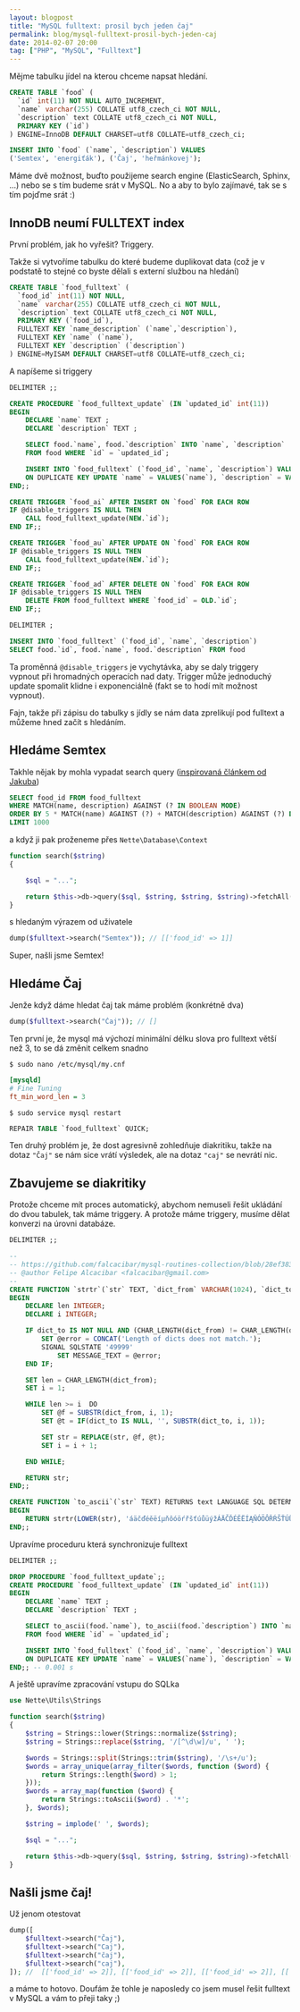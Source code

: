 ```yaml
---
layout: blogpost
title: "MySQL fulltext: prosil bych jeden čaj"
permalink: blog/mysql-fulltext-prosil-bych-jeden-caj
date: 2014-02-07 20:00
tag: ["PHP", "MySQL", "Fulltext"]
---
```


Mějme tabulku jídel na kterou chceme napsat hledání.

~~~ sql
CREATE TABLE `food` (
  `id` int(11) NOT NULL AUTO_INCREMENT,
  `name` varchar(255) COLLATE utf8_czech_ci NOT NULL,
  `description` text COLLATE utf8_czech_ci NOT NULL,
  PRIMARY KEY (`id`)
) ENGINE=InnoDB DEFAULT CHARSET=utf8 COLLATE=utf8_czech_ci;

INSERT INTO `food` (`name`, `description`) VALUES
('Semtex', 'energiťák'), ('Čaj', 'heřmánkovej');
~~~

Máme dvě možnost, buďto použijeme search engine (ElasticSearch, Sphinx, ...) nebo se s tím budeme srát v MySQL.
No a aby to bylo zajímavé, tak se s tím pojďme srát :)


## InnoDB neumí FULLTEXT index

První problém, jak ho vyřešit? Triggery.

Takže si vytvoříme tabulku do které budeme duplikovat data (což je v podstatě to stejné co byste dělali s externí službou na hledání)

~~~ sql
CREATE TABLE `food_fulltext` (
  `food_id` int(11) NOT NULL,
  `name` varchar(255) COLLATE utf8_czech_ci NOT NULL,
  `description` text COLLATE utf8_czech_ci NOT NULL,
  PRIMARY KEY (`food_id`),
  FULLTEXT KEY `name_description` (`name`,`description`),
  FULLTEXT KEY `name` (`name`),
  FULLTEXT KEY `description` (`description`)
) ENGINE=MyISAM DEFAULT CHARSET=utf8 COLLATE=utf8_czech_ci;
~~~

A napíšeme si triggery

~~~ sql
DELIMITER ;;

CREATE PROCEDURE `food_fulltext_update` (IN `updated_id` int(11))
BEGIN
	DECLARE `name` TEXT ;
	DECLARE `description` TEXT ;

	SELECT food.`name`, food.`description` INTO `name`, `description`
	FROM food WHERE `id` = `updated_id`;

	INSERT INTO `food_fulltext` (`food_id`, `name`, `description`) VALUES (`updated_id`, `name`, `description`)
	ON DUPLICATE KEY UPDATE `name` = VALUES(`name`), `description` = VALUES(`description`);
END;;

CREATE TRIGGER `food_ai` AFTER INSERT ON `food` FOR EACH ROW
IF @disable_triggers IS NULL THEN
	CALL food_fulltext_update(NEW.`id`);
END IF;;

CREATE TRIGGER `food_au` AFTER UPDATE ON `food` FOR EACH ROW
IF @disable_triggers IS NULL THEN
	CALL food_fulltext_update(NEW.`id`);
END IF;;

CREATE TRIGGER `food_ad` AFTER DELETE ON `food` FOR EACH ROW
IF @disable_triggers IS NULL THEN
	DELETE FROM food_fulltext WHERE `food_id` = OLD.`id`;
END IF;;

DELIMITER ;

INSERT INTO `food_fulltext` (`food_id`, `name`, `description`)
SELECT food.`id`, food.`name`, food.`description` FROM food
~~~

Ta proměnná `@disable_triggers` je vychytávka, aby se daly triggery vypnout při hromadných operacích nad daty.
Trigger může jednoduchý update spomalit klidne i exponenciálně (fakt se to hodí mít možnost vypnout).

Fajn, takže při zápisu do tabulky s jídly se nám data zprelikují pod fulltext a můžeme hned začít s hledáním.


## Hledáme Semtex

Takhle nějak by mohla vypadat search query ([inspirovaná článkem od Jakuba](http://php.vrana.cz/fulltextove-vyhledavani-v-mysql.php))

~~~ sql
SELECT food_id FROM food_fulltext
WHERE MATCH(name, description) AGAINST (? IN BOOLEAN MODE)
ORDER BY 5 * MATCH(name) AGAINST (?) + MATCH(description) AGAINST (?) DESC
LIMIT 1000
~~~

a když ji pak proženeme přes `Nette\Database\Context`

~~~ php
function search($string)
{

	$sql = "...";

	return $this->db->query($sql, $string, $string, $string)->fetchAll();
}
~~~

s hledaným výrazem od uživatele

~~~ php
dump($fulltext->search("Semtex")); // [['food_id' => 1]]
~~~

Super, našli jsme Semtex!


## Hledáme Čaj

Jenže když dáme hledat čaj tak máme problém (konkrétně dva)

~~~ php
dump($fulltext->search("Čaj")); // []
~~~

Ten první je, že mysql má výchozí minimální délku slova pro fulltext větší než 3,
to se dá změnit celkem snadno

~~~ shell
$ sudo nano /etc/mysql/my.cnf
~~~

~~~ ini
[mysqld]
# Fine Tuning
ft_min_word_len = 3
~~~

~~~ shell
$ sudo service mysql restart
~~~

~~~ sql
REPAIR TABLE `food_fulltext` QUICK;
~~~

Ten druhý problém je, že dost agresivně zohledňuje diakritiku,
takže na dotaz `"Čaj"` se nám sice vrátí výsledek, ale na dotaz `"caj"` se nevrátí nic.


## Zbavujeme se diakritiky

Protože chceme mít proces automatický, abychom nemuseli řešit ukládání do dvou tabulek, tak máme triggery.
A protože máme triggery, musíme dělat konverzi na úrovni databáze.

~~~ sql
DELIMITER ;;

--
-- https://github.com/falcacibar/mysql-routines-collection/blob/28ef383092ffa5a0e4e7e377fa5d1a3badcc488c/tr.func.sql
-- @author Felipe Alcacibar <falcacibar@gmail.com>
--
CREATE FUNCTION `strtr`(`str` TEXT, `dict_from` VARCHAR(1024), `dict_to` VARCHAR(1024)) RETURNS text LANGUAGE SQL DETERMINISTIC NO SQL SQL SECURITY INVOKER COMMENT ''
BEGIN
	DECLARE len INTEGER;
	DECLARE i INTEGER;

	IF dict_to IS NOT NULL AND (CHAR_LENGTH(dict_from) != CHAR_LENGTH(dict_to)) THEN
		SET @error = CONCAT('Length of dicts does not match.');
		SIGNAL SQLSTATE '49999'
			SET MESSAGE_TEXT = @error;
	END IF;

	SET len = CHAR_LENGTH(dict_from);
	SET i = 1;

	WHILE len >= i  DO
		SET @f = SUBSTR(dict_from, i, 1);
		SET @t = IF(dict_to IS NULL, '', SUBSTR(dict_to, i, 1));

		SET str = REPLACE(str, @f, @t);
		SET i = i + 1;

	END WHILE;

	RETURN str;
END;;

CREATE FUNCTION `to_ascii`(`str` TEXT) RETURNS text LANGUAGE SQL DETERMINISTIC NO SQL SQL SECURITY INVOKER COMMENT ''
BEGIN
	RETURN strtr(LOWER(str), 'áäčďéěëíµňôóöŕřšťúůüýžÁÄČĎÉĚËÍĄŇÓÖÔŘŔŠŤÚŮÜÝŽ', 'aacdeeeilnooorrstuuuyzaacdeeelinooorrstuuuyz');
END;;
~~~

Upravíme proceduru která synchronizuje fulltext

~~~ sql
DELIMITER ;;

DROP PROCEDURE `food_fulltext_update`;;
CREATE PROCEDURE `food_fulltext_update` (IN `updated_id` int(11))
BEGIN
	DECLARE `name` TEXT ;
	DECLARE `description` TEXT ;

	SELECT to_ascii(food.`name`), to_ascii(food.`description`) INTO `name`, `description`
	FROM food WHERE `id` = `updated_id`;

	INSERT INTO `food_fulltext` (`food_id`, `name`, `description`) VALUES (`updated_id`, `name`, `description`)
	ON DUPLICATE KEY UPDATE `name` = VALUES(`name`), `description` = VALUES(`description`);
END;; -- 0.001 s
~~~


A ještě upravíme zpracování vstupu do SQLka

~~~ php
use Nette\Utils\Strings

function search($string)
{
	$string = Strings::lower(Strings::normalize($string);
	$string = Strings::replace($string, '/[^\d\w]/u', ' ');

	$words = Strings::split(Strings::trim($string), '/\s+/u');
	$words = array_unique(array_filter($words, function ($word) {
		return Strings::length($word) > 1;
	}));
	$words = array_map(function ($word) {
		return Strings::toAscii($word) . '*';
	}, $words);

	$string = implode(' ', $words);

	$sql = "...";

	return $this->db->query($sql, $string, $string, $string)->fetchAll();
}
~~~


## Našli jsme čaj!

Už jenom otestovat

~~~ php
dump([
	$fulltext->search("Čaj"),
	$fulltext->search("Caj"),
	$fulltext->search("čaj"),
	$fulltext->search("caj"),
]); //  [['food_id' => 2]], [['food_id' => 2]], [['food_id' => 2]], [['food_id' => 2]]
~~~

a máme to hotovo. Doufám že tohle je naposledy co jsem musel řešit fulltext v MySQL a vám to přeji taky ;)
